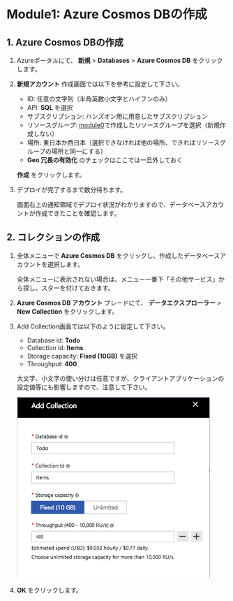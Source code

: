 # Module1: Azure Cosmos DBの作成

## 1. Azure Cosmos DBの作成

1. Azureポータルにて、 **新規** > **Databases** > **Azure Cosmos DB** をクリックします。

1. **新規アカウント** 作成画面では以下を参考に設定して下さい。

    * ID: 任意の文字列（半角英数小文字とハイフンのみ）
    * API: **SQL** を選択
    * サブスクリプション: ハンズオン用に用意したサブスクリプション
    * リソースグループ: [module0](module0.md)で作成したリソースグループを選択（新規作成しない）
    * 場所: 東日本か西日本（選択できなければ他の場所、できればリソースグループの場所と同一にする）
    * **Geo 冗長の有効化** のチェックはここでは一旦外しておく

    **作成** をクリックします。

1. デプロイが完了するまで数分待ちます。

    画面右上の通知領域でデプロイ状況がわかりますので、データベースアカウントが作成できたことを確認します。

## 2. コレクションの作成

1. 全体メニューで **Azure Cosmos DB** をクリックし、作成したデータベースアカウントを選択します。

    全体メニューに表示されない場合は、メニュー一番下「その他サービス」から探し、スターを付けておきます。

1. **Azure Cosmos DB アカウント** ブレードにて、 **データエクスプローラー** > **New Collection** をクリックします。

1. Add Collection画面では以下のように設定して下さい。

    * Database id: **Todo**
    * Collection id: **Items**
    * Storage capacity: **Fixed (10GB)** を選択
    * Throughput: **400**

    大文字、小文字の使い分けは任意ですが、クライアントアプリケーションの設定値等にも影響しますので、注意して下さい。

    ![Collection作成画面](./images/module1-1.png)

1. **OK** をクリックします。
